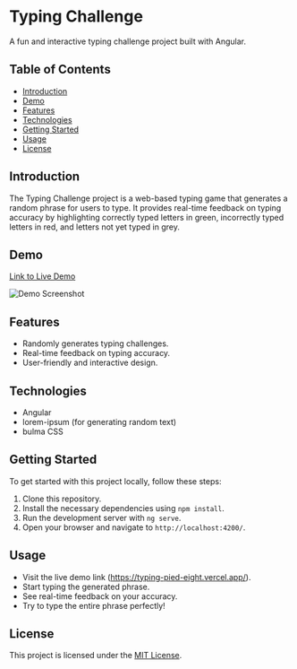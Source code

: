 # Typing Challenge

A fun and interactive typing challenge project built with Angular.

## Table of Contents

- [Introduction](#introduction)
- [Demo](#demo)
- [Features](#features)
- [Technologies](#technologies)
- [Getting Started](#getting-started)
- [Usage](#usage)
- [License](#license)

## Introduction

The Typing Challenge project is a web-based typing game that generates a random phrase for users to type. It provides real-time feedback on typing accuracy by highlighting correctly typed letters in green, incorrectly typed letters in red, and letters not yet typed in grey.

## Demo

[Link to Live Demo](https://typing-pied-eight.vercel.app/) 

![Demo Screenshot](https://github.com/Omar-Zantot/typing/assets/74403682/09b04b9a-0da7-40f6-8000-ad325c1c7a08)



## Features

- Randomly generates typing challenges.
- Real-time feedback on typing accuracy.
- User-friendly and interactive design.

## Technologies

- Angular
- lorem-ipsum (for generating random text)
- bulma CSS

## Getting Started

To get started with this project locally, follow these steps:

1. Clone this repository.
2. Install the necessary dependencies using `npm install`.
3. Run the development server with `ng serve`.
4. Open your browser and navigate to `http://localhost:4200/`.

## Usage

- Visit the live demo link (https://typing-pied-eight.vercel.app/).
- Start typing the generated phrase.
- See real-time feedback on your accuracy.
- Try to type the entire phrase perfectly!



## License

This project is licensed under the [MIT License](LICENSE).

